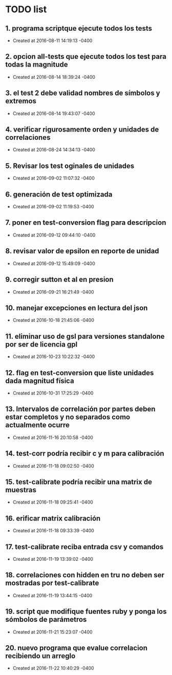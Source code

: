# TODO list
## 1. programa scriptque ejecute todos los tests
- Created at   2016-08-11 14:19:13 -0400

## 2. opcion all-tests que ejecute todos los test para todas la magnitude
- Created at   2016-08-14 18:39:24 -0400

## 3. el test 2 debe validad nombres de símbolos y extremos
- Created at   2016-08-14 19:43:07 -0400

## 4. verificar rigurosamente orden y unidades de correlaciones
- Created at   2016-08-24 14:34:13 -0400

## 5. Revisar los test oginales de unidades
- Created at   2016-09-02 11:07:32 -0400

## 6. generación de test optimizada
- Created at   2016-09-02 11:19:53 -0400

## 7. poner en test-conversion flag para descripcion
- Created at   2016-09-12 09:44:10 -0400

## 8. revisar valor de epsilon en reporte de unidad
- Created at   2016-09-12 15:49:09 -0400

## 9. corregir sutton et al en presion
- Created at   2016-09-21 16:21:49 -0400

## 10. manejar excepciones en lectura del json
- Created at   2016-10-18 21:45:06 -0400

## 11. eliminar uso de gsl para versiones standalone por ser de licencia gpl
- Created at   2016-10-23 10:22:32 -0400

## 12. flag en test-conversion que liste unidades dada magnitud física
- Created at   2016-10-31 17:25:29 -0400

## 13. Intervalos de correlación por partes deben estar completos y no separados como actualmente ocurre
- Created at   2016-11-16 20:10:58 -0400

## 14. test-corr podría recibir c y m para calibración
- Created at   2016-11-18 09:02:50 -0400

## 15. test-calibrate podría recibir una matrix de muestras
- Created at   2016-11-18 09:25:41 -0400

## 16. erificar matrix calibración
- Created at   2016-11-18 09:33:39 -0400

## 17. test-calibrate reciba entrada csv y comandos
- Created at   2016-11-19 13:39:02 -0400

## 18. correlaciones con hidden en tru no deben ser mostradas por test-calibrate
- Created at   2016-11-19 13:44:15 -0400

## 19. script que modifique fuentes ruby y ponga los sómbolos de parámetros
- Created at   2016-11-21 15:23:07 -0400

## 20. nuevo programa que evalue correlacion recibiendo un arreglo
- Created at   2016-11-22 10:40:29 -0400

